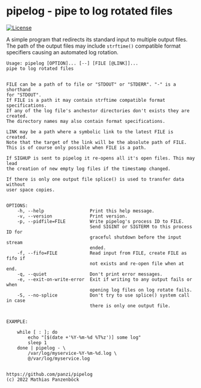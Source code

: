 pipelog - pipe to log rotated files
===================================

[![License](https://img.shields.io/github/license/panzi/pipelog)](https://github.com/panzi/pipelog/blob/main/LICENSE)

A simple program that redirects its standard input to multiple output files.
The path of the output files may include `strftime()` compatible format
specifiers causing an automated log rotation.

```plain
Usage: pipelog [OPTION]... [--] [FILE [@LINK]]...
pipe to log rotated files


FILE can be a path of to file or "STDOUT" or "STDERR". "-" is a shorthand
for "STDOUT".
If FILE is a path it may contain strftime compatible format specifications.
If any of the log file's anchestor directories don't exists they are created.
The directory names may also contain format specifications.

LINK may be a path where a symbolic link to the latest FILE is created.
Note that the target of the link will be the absolute path of FILE.
This is of course only possible when FILE is a path.

If SIGHUP is sent to pipelog it re-opens all it's open files. This may lead
the creation of new empty log files if the timestamp changed.

If there is only one output file splice() is used to transfer data without
user space copies.


OPTIONS:
    -h, --help                 Print this help message.
    -v, --version              Print version.
    -p, --pidfile=FILE         Write pipelog's process ID to FILE.
                               Send SIGINT or SIGTERM to this process ID for
                               graceful shutdown before the input stream
                               ended.
    -f, --fifo=FILE            Read input from FILE, create FILE as fifo if
                               not exists and re-open file when at end.
    -q, --quiet                Don't print error messages.
    -e, --exit-on-write-error  Exit if writing to any output fails or when
                               opening log files on log rotate fails.
    -S, --no-splice            Don't try to use splice() system call in case
                               there is only one output file.


EXAMPLE:

    while [ : ]; do
        echo "[$(date +'%Y-%m-%d %T%z')] some log"
        sleep 1
    done | pipelog - \
        /var/log/myservice-%Y-%m-%d.log \
        @/var/log/myservice.log


https://github.com/panzi/pipelog
(c) 2022 Mathias Panzenböck
```
